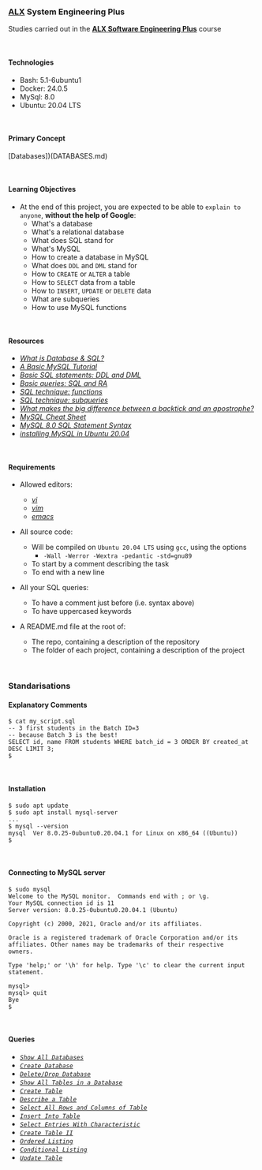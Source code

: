 ### [ALX](https://www.alxafrica.com/) System Engineering Plus

Studies carried out in the **[ALX Software Engineering Plus](https://www.alxafrica.com/software-engineering-plus/)** course

<br />

#### Technologies

* Bash:     5.1-6ubuntu1
* Docker:   24.0.5
* MySql:    8.0
* Ubuntu:   20.04 LTS

<br />

#### Primary Concept

[Databases])(DATABASES.md)

<br />

#### Learning Objectives

* At the end of this project, you are expected to be able to `explain to anyone`, **without the help of Google**:
    * What's a database
    * What's a relational database
    * What does SQL stand for
    * What's MySQL
    * How to create a database in MySQL
    * What does `DDL` and `DML` stand for
    * How to `CREATE` or `ALTER` a table
    * How to `SELECT` data from a table
    * How to `INSERT`, `UPDATE` or `DELETE` data
    * What are subqueries
    * How to use MySQL functions

<br />

#### Resources

* _[What is Database & SQL?](https://www.youtube.com/watch?v=FR4QIeZaPeM)_
* _[A Basic MySQL Tutorial](https://www.digitalocean.com/community/tutorials/how-to-install-mysql-on-ubuntu-20-04)_
* _[Basic SQL statements: DDL and DML](https://web.csulb.edu/colleges/coe/cecs/dbdesign/dbdesign.php?page=sql/ddldml.php)_
* _[Basic queries: SQL and RA](https://web.csulb.edu/colleges/coe/cecs/dbdesign/dbdesign.php?page=sql/queries.php)_
* _[SQL technique: functions](https://web.csulb.edu/colleges/coe/cecs/dbdesign/dbdesign.php?page=sql/functions.php)_
* _[SQL technique: subqueries](https://web.csulb.edu/colleges/coe/cecs/dbdesign/dbdesign.php?page=sql/subqueries.php)_
* _[What makes the big difference between a backtick and an apostrophe?](https://stackoverflow.com/questions/29402361/what-makes-the-big-difference-between-a-backtick-and-an-apostrophe/29402458)_
* _[MySQL Cheat Sheet](https://intellipaat.com/mediaFiles/2019/02/SQL-Commands-Cheat-Sheet.pdf?US)_
* _[MySQL 8.0 SQL Statement Syntax](https://dev.mysql.com/doc/refman/8.0/en/sql-statements.html)_
* _[installing MySQL in Ubuntu 20.04](https://phoenixnap.com/kb/install-mysql-ubuntu-20-04)_

<br />

#### Requirements

* Allowed editors:
    * _[vi](https://www.geeksforgeeks.org/vi-editor-unix/)_
    * _[vim](https://www.geeksforgeeks.org/getting-started-with-vim-editor-in-linux/)_
    * _[emacs](https://www.geeksforgeeks.org/emacs-command-in-linux-with-examples/)_

* All source code:
    * Will be compiled on `Ubuntu 20.04 LTS` using `gcc`, using the options
        * `-Wall -Werror -Wextra -pedantic -std=gnu89`
    * To start by a comment describing the task
    * To end with a new line

* All your SQL queries:
    * To have a comment just before (i.e. syntax above)
    * To have uppercased keywords

* A README.md file at the root of:
    * The repo, containing a description of the repository
    * The folder of each project, containing a description of the project

<br />

### Standarisations

#### Explanatory Comments

```
$ cat my_script.sql
-- 3 first students in the Batch ID=3
-- because Batch 3 is the best!
SELECT id, name FROM students WHERE batch_id = 3 ORDER BY created_at DESC LIMIT 3;
$
```

<br />

#### Installation

```
$ sudo apt update
$ sudo apt install mysql-server
...
$ mysql --version
mysql  Ver 8.0.25-0ubuntu0.20.04.1 for Linux on x86_64 ((Ubuntu))
$
```

<br />

#### Connecting to MySQL server

```
$ sudo mysql
Welcome to the MySQL monitor.  Commands end with ; or \g.
Your MySQL connection id is 11
Server version: 8.0.25-0ubuntu0.20.04.1 (Ubuntu)

Copyright (c) 2000, 2021, Oracle and/or its affiliates.

Oracle is a registered trademark of Oracle Corporation and/or its
affiliates. Other names may be trademarks of their respective
owners.

Type 'help;' or '\h' for help. Type '\c' to clear the current input statement.

mysql>
mysql> quit
Bye
$
```

<br />

#### Queries

* _[`Show All Databases`](0-list_databases.sql)_
* _[`Create Database`](1-create_database_if_missing.sql)_
* _[`Delete/Drop Database`](2-remove_database.sql)_
* _[`Show All Tables in a Database`](3-list_tables.sql)_
* _[`Create Table`](4-first_table.sql)_
* _[`Describe a Table`](5-full_table.sql)_
* _[`Select All Rows and Columns of Table`](6-list_values.sql)_
* _[`Insert Into Table`](7-insert_value.sql)_
* _[`Select Entries With Characteristic`](8-count_89.sql)_
* _[`Create Table II`](9-full_creation.sql)_
* _[`Ordered Listing`](10-top_score.sql)_
* _[`Conditional Listing`](11-best_score.sql)_
* _[`Update Table`](12-no_cheating.sql)_

<br />
